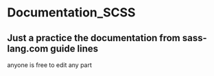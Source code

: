 # Documentation_SCSS
## Just a practice the documentation from sass-lang.com guide lines

anyone is free to edit any part
